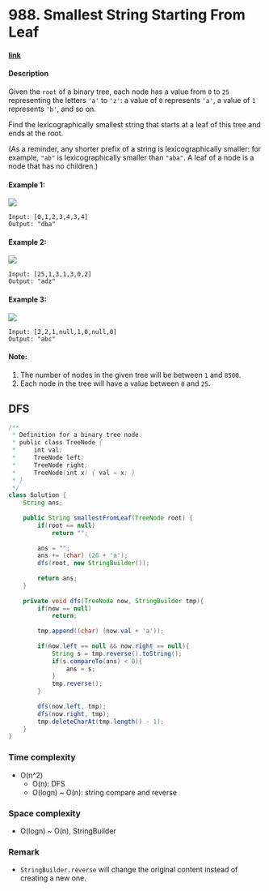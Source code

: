 # 988. Smallest String Starting From Leaf

#### [link](https://leetcode.com/problems/XXX/description/) 

#### Description
Given the `root` of a binary tree, each node has a value from `0` to `25` representing the letters `'a'` to `'z'`: a value of `0` represents `'a'`, a value of `1` represents `'b'`, and so on.

Find the lexicographically smallest string that starts at a leaf of this tree and ends at the root.

(As a reminder, any shorter prefix of a string is lexicographically smaller: for example, `"ab"` is lexicographically smaller than `"aba"`.  A leaf of a node is a node that has no children.)

#### Example 1:
![](https://assets.leetcode.com/uploads/2019/01/30/tree1.png)
```
Input: [0,1,2,3,4,3,4]
Output: "dba"
```
#### Example 2:
![](https://assets.leetcode.com/uploads/2019/01/30/tree2.png)
```
Input: [25,1,3,1,3,0,2]
Output: "adz"
```

#### Example 3:
![](https://assets.leetcode.com/uploads/2019/02/01/tree3.png)
```
Input: [2,2,1,null,1,0,null,0]
Output: "abc"
```

#### Note:
1. The number of nodes in the given tree will be between `1` and `8500`.
2. Each node in the tree will have a value between `0` and `25`.

## DFS
```java
/**
 * Definition for a binary tree node.
 * public class TreeNode {
 *     int val;
 *     TreeNode left;
 *     TreeNode right;
 *     TreeNode(int x) { val = x; }
 * }
 */
class Solution {
    String ans;
    
    public String smallestFromLeaf(TreeNode root) {
        if(root == null)
            return "";
        
        ans = "";
        ans += (char) (26 + 'a');
        dfs(root, new StringBuilder());
        
        return ans;
    }
    
    private void dfs(TreeNode now, StringBuilder tmp){
        if(now == null)
            return;
        
        tmp.append((char) (now.val + 'a'));
        
        if(now.left == null && now.right == null){
            String s = tmp.reverse().toString();
            if(s.compareTo(ans) < 0){
                ans = s;
            }
            tmp.reverse();
        }
        
        dfs(now.left, tmp);
        dfs(now.right, tmp);
        tmp.deleteCharAt(tmp.length() - 1);
    }
}
```

### Time complexity
* O(n^2)
    * O(n): DFS
    * O(logn) ~ O(n): string compare and reverse
### Space complexity
* O(logn) ~ O(n), StringBuilder
### Remark
* `StringBuilder.reverse` will change the original content instead of creating a new one.